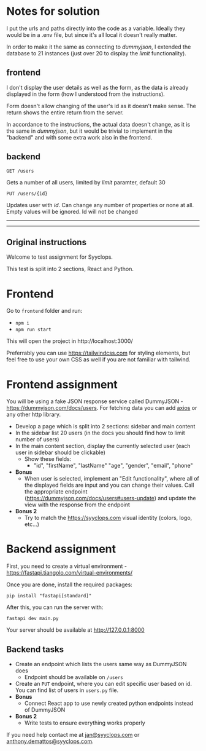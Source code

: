 # Notes for solution

I put the urls and paths directly into the code as a variable. Ideally they would be in a .env file, but since it's all local it doesn't really matter.

In order to make it the same as connecting to *dummyjson*, I extended the database to 21 instances (just over 20 to display the *limit* functionality).

## frontend
I don't display the user details as well as the form, as the data is already displayed in the form (how I understood from the instructions).

Form doesn't allow changing of the user's id as it doesn't make sense. The return shows the entire return from the server. 

In accordance to the instructions, the actual data doesn't change, as it is the same in *dummyjson*, but it would be trivial to implement in the "backend" and with some extra work also in the frontend.

## backend
```
GET /users
```
Gets a number of all users, limited by *limit* paramter, default 30

```
PUT /users/{id}
```
Updates user with *id*. Can change any number of properties or none at all. Empty values will be ignored. Id will not be changed

<hr/>
<hr/>

## Original instructions




Welcome to test assignment for Syyclops.

This test is split into 2 sections, React and Python.

# Frontend
Go to `frontend` folder and run:
- `npm i`
- `npm run start`

This will open the project in http://localhost:3000/

Preferrably you can use https://tailwindcss.com for styling elements, but feel free to use your own CSS as well if you are not familiar with tailwind.

# Frontend assignment
You will be using a fake JSON response service called DummyJSON - https://dummyjson.com/docs/users. For fetching data you can add [axios](https://axios-http.com/docs/intro) or any other http library.
- Develop a page which is split into 2 sections: sidebar and main content
- In the sidebar list 20 users (in the docs you should find how to limit number of users)
- In the main content section, display the currently selected user (each user in sidebar should be clickable)
  - Show these fields:
    - "id", "firstName", "lastName" "age", "gender", "email", "phone"
- **Bonus**
  - When user is selected, implement an "Edit functionality", where all of the displayed fields are input and you can change their values. Call the appropriate endpoint (https://dummyjson.com/docs/users#users-update) and update the view with the response from the endpoint
- **Bonus 2**
  - Try to match the https://syyclops.com visual identity (colors, logo, etc...)


# Backend assignment
First, you need to create a virtual environment - https://fastapi.tiangolo.com/virtual-environments/

Once you are done, install the required packages:

```
pip install "fastapi[standard]"
```

After this, you can run the server with:

```
fastapi dev main.py
```

Your server should be available at http://127.0.0.1:8000

## Backend tasks

- Create an endpoint which lists the users same way as DummyJSON does
  - Endpoint should be available on `/users`
- Create an `PUT` endpoint, where you can edit specific user based on id. You can find list of users in `users.py` file.
- **Bonus**
  - Connect React app to use newly created python endpoints instead of DummyJSON
- **Bonus 2**
  - Write tests to ensure everything works properly

If you need help contact me at jan@syyclops.com or anthony.demattos@syyclops.com.
